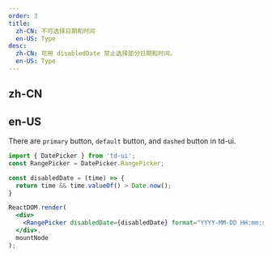```yaml
---
order: 3
title:
  zh-CN: 不可选择日期和时间
  en-US: Type
desc:
  zh-CN: 可用 disabledDate 禁止选择部分日期和时间。
  en-US: Type
---
```


## zh-CN

## en-US

There are `primary` button, `default` button, and `dashed` button in td-ui.

```jsx
import { DatePicker } from 'td-ui';
const RangePicker = DatePicker.RangePicker;

const disabledDate = (time) => {
  return time && time.valueOf() > Date.now();
}

ReactDOM.render(
  <div>
    <RangePicker disabledDate={disabledDate} format="YYYY-MM-DD HH:mm:ss"/>
  </div>,
  mountNode
);
```
<style>
.td-btn {
  margin: 5px;
}
</style>
